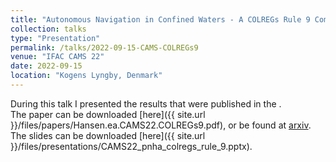```yaml
---
title: "Autonomous Navigation in Confined Waters - A COLREGs Rule 9 Compliant Framework"
collection: talks
type: "Presentation"
permalink: /talks/2022-09-15-CAMS-COLREGs9
venue: "IFAC CAMS 22"
date: 2022-09-15
location: "Kogens Lyngby, Denmark"
---
```

During this talk I presented the results that were published in the .  
The paper can be downloaded [here]({{ site.url }}/files/papers/Hansen.ea.CAMS22.COLREGs9.pdf), or be found at [arxiv](https://arxiv.org/abs/2207.08227).
The slides can be downloaded [here]({{ site.url }}/files/presentations/CAMS22_pnha_colregs_rule_9.pptx).
